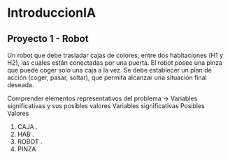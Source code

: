 # IntroduccionIA
## Proyecto 1 - Robot

Un robot que debe trasladar cajas de colores, entre dos habitaciones (H1 y H2), las cuales están conectadas por una puerta.
El robot posee una pinza que puede coger solo una caja a la vez.
Se debe establecer un plan de acción (coger, pasar, soltar), que permita alcanzar una situación final deseada. 

Comprender elementos representativos del problema → Variables significativas y sus posibles valores
Variables significativas        Posibles Valores
1. CAJA                    . 
2. HAB                     .
3. ROBOT                   .
4. PINZA                   .
